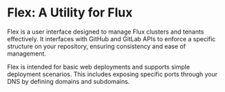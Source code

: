 # Flex: A Utility for Flux

Flex is a user interface designed to manage Flux clusters and tenants effectively. It interfaces with GitHub and GitLab APIs to enforce a specific structure on your repository, ensuring consistency and ease of management.

Flex is intended for basic web deployments and supports simple deployment scenarios. This includes exposing specific ports through your DNS by defining domains and subdomains.

